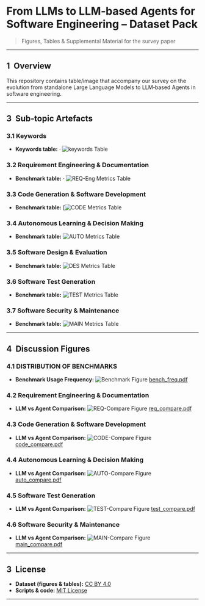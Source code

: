 # From LLMs to LLM‑based Agents for Software Engineering – Dataset Pack

> Figures, Tables & Supplemental Material for the survey paper
---

## 1  Overview

This repository contains table/image that accompany our survey on the evolution from standalone Large Language Models to LLM‑based Agents in software engineering.

---

## 3  Sub‑topic Artefacts

### 3.1 Keywords

* **Keywords table:** · ![keywords Table](tables/keywords.png)

### 3.2 Requirement Engineering & Documentation

* **Benchmark table:** · ![REQ-Eng Metrics Table](tables/req_bench.png)

### 3.3 Code Generation & Software Development

* **Benchmark table:** [![CODE Metrics Table](tables/code_bench.png)

### 3.4 Autonomous Learning & Decision Making

* **Benchmark table:** ![AUTO Metrics Table](tables/auto_bench.png)

### 3.5 Software Design & Evaluation

* **Benchmark table:** ![DES Metrics Table](tables/design_bench.png)

### 3.6 Software Test Generation

* **Benchmark table:** ![TEST Metrics Table](tables/test_bench.png)

### 3.7 Software Security & Maintenance

* **Benchmark table:** ![MAIN Metrics Table](tables/main_bench.png)

---

## 4  Discussion Figures

### 4.1 DISTRIBUTION OF BENCHMARKS
* **Benchmark Usage Frequency:** ![Benchmark Figure](figures/bench_freq.png)
[bench_freq.pdf](https://github.com/user-attachments/files/20430206/bench_freq.pdf)

### 4.2 Requirement Engineering & Documentation

* **LLM vs Agent Comparison:** ![REQ-Compare Figure](figures/req_compare.png)
  [req_compare.pdf](figures/req_compare.pdf)

### 4.3 Code Generation & Software Development

* **LLM vs Agent Comparison:** ![CODE-Compare Figure](figures/code_compare.png)
  [code_compare.pdf](figures/code_compare.pdf)

### 4.4 Autonomous Learning & Decision Making

* **LLM vs Agent Comparison:** ![AUTO-Compare Figure](figures/auto_compare.png)
  [auto_compare.pdf](figures/auto_compare.pdf)

### 4.5 Software Test Generation

* **LLM vs Agent Comparison:** ![TEST-Compare Figure](figures/test_compare.png)
  [test_compare.pdf](figures/test_compare.pdf)

### 4.6 Software Security & Maintenance

* **LLM vs Agent Comparison:** ![MAIN-Compare Figure](figures/main_compare.png)
  [main_compare.pdf](figures/main_compare.pdf)
---

## 3  License

* **Dataset (figures & tables):** [CC BY 4.0](https://creativecommons.org/licenses/by/4.0/)
* **Scripts & code:** [MIT License](LICENSE)
---


